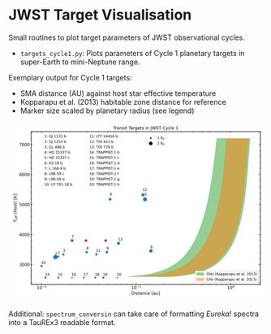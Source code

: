 # JWST Target Visualisation
Small routines to plot target parameters of JWST observational cycles.

- `targets_cycle1.py`: Plots parameters of Cycle 1 planetary targets in  super-Earth to mini-Neptune range.

Exemplary output for Cycle 1 targets: 
- SMA distance (AU) against host star effective temperature
- Kopparapu et al. (2013) habitable zone distance for reference
- Marker size scaled by planetary radius (see legend)

![Cycle 1 Targets](plots/cycle1_targets.png)

Additional: `spectrum_conversin` can take care of formatting *Eureka!* spectra into a TauREx3 readable format.